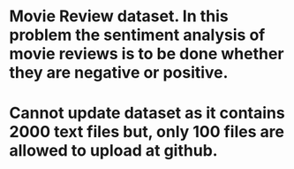 # Movie Review dataset. In this problem the sentiment analysis of movie reviews is to be done whether they are negative or positive.
# Cannot update dataset as it contains 2000 text files but, only 100 files are allowed to upload at github.

